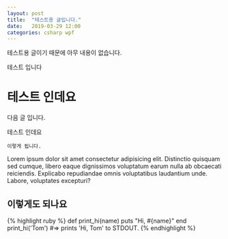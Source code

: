 ```yaml
---
layout: post
title:  "테스트용 글입니다."
date:   2019-03-29 12:00
categories: csharp wpf
---
```

테스트용 글이기 때문에 아무 내용이 없습니다.

테스트 입니다

# 테스트 인데요
다음 글 입니다.

테스트 인데요

    이렇게 됩니다.

Lorem ipsum dolor sit amet consectetur adipisicing elit. Distinctio quisquam sed cumque, libero eaque dignissimos voluptatum earum nulla ab obcaecati reiciendis. Explicabo repudiandae omnis voluptatibus laudantium unde. Labore, voluptates excepturi?

## 이렇게도 되나요

{% highlight ruby %}
def print_hi(name)
  puts "Hi, #{name}"
end
print_hi('Tom')
#=> prints 'Hi, Tom' to STDOUT.
{% endhighlight %}